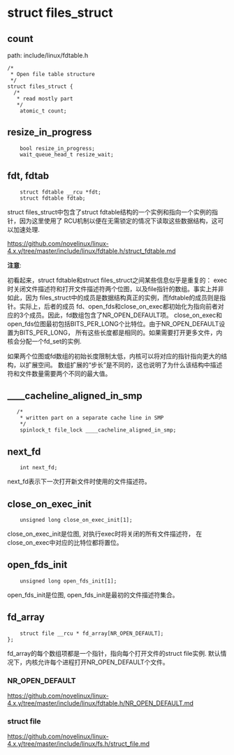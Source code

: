 struct files_struct
========================================

count
----------------------------------------

path: include/linux/fdtable.h
```
/*
 * Open file table structure
 */
struct files_struct {
  /*
   * read mostly part
   */
    atomic_t count;
```

resize_in_progress
----------------------------------------

```
    bool resize_in_progress;
    wait_queue_head_t resize_wait;
```

fdt, fdtab
----------------------------------------

```
    struct fdtable __rcu *fdt;
    struct fdtable fdtab;
```

struct files_struct中包含了struct fdtable结构的一个实例和指向一个实例的指针，因为这里使用了
RCU机制以便在无需锁定的情况下读取这些数据结构，这可以加速处理.

https://github.com/novelinux/linux-4.x.y/tree/master/include/linux/fdtable.h/struct_fdtable.md

**注意**:

初看起来，struct fdtable和struct files_struct之间某些信息似乎是重复的：
exec时关闭文件描述符和打开文件描述符两个位图，以及file指针的数组。事实上并非如此，因为
files_struct中的成员是数据结构真正的实例，而fdtable的成员则是指针。实际上，后者的成员
fd、open_fds和close_on_exec都初始化为指向前者对应的3个成员。因此，fd数组包含了NR_OPEN_DEFAULT项。
close_on_exec和open_fds位图最初包括BITS_PER_LONG个比特位。由于NR_OPEN_DEFAULT设置为BITS_PER_LONG，
所有这些长度都是相同的。如果需要打开更多文件，内核会分配一个fd_set的实例.

如果两个位图或fd数组的初始长度限制太低，内核可以将对应的指针指向更大的结构，以扩展空间。
数组扩展的“步长”是不同的，这也说明了为什么该结构中描述符和文件数量需要两个不同的最大值。

____cacheline_aligned_in_smp
----------------------------------------

```
   /*
    * written part on a separate cache line in SMP
    */
    spinlock_t file_lock ____cacheline_aligned_in_smp;
```

next_fd
----------------------------------------

```
    int next_fd;
```

next_fd表示下一次打开新文件时使用的文件描述符。

close_on_exec_init
----------------------------------------

```
    unsigned long close_on_exec_init[1];
```

close_on_exec_init是位图, 对执行exec时将关闭的所有文件描述符，
在close_on_exec中对应的比特位都将置位。

open_fds_init
----------------------------------------

```
    unsigned long open_fds_init[1];
```

open_fds_init是位图, open_fds_init是最初的文件描述符集合。

fd_array
----------------------------------------

```
    struct file __rcu * fd_array[NR_OPEN_DEFAULT];
};
```

fd_array的每个数组项都是一个指针，指向每个打开文件的struct file实例.
默认情况下，内核允许每个进程打开NR_OPEN_DEFAULT个文件。

### NR_OPEN_DEFAULT

https://github.com/novelinux/linux-4.x.y/tree/master/include/linux/fdtable.h/NR_OPEN_DEFAULT.md

### struct file

https://github.com/novelinux/linux-4.x.y/tree/master/include/linux/fs.h/struct_file.md
